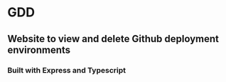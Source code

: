# GDD

## Website to view and delete Github deployment environments

### Built with Express and Typescript
